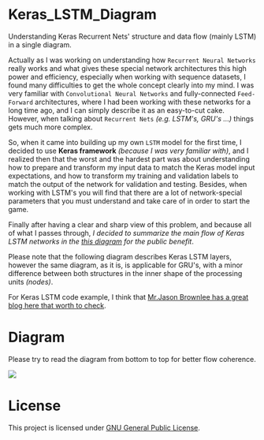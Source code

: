 # Keras_LSTM_Diagram
Understanding Keras Recurrent Nets' structure and data flow (mainly LSTM) in a single diagram.

Actually as I was working on understanding how `Recurrent Neural Networks` really works and what gives these special network architectures this high power and efficiency, especially when working with sequence datasets, I found many difficulties to get the whole concept clearly into my mind. I was very familiar with `Convolutional Neural Networks` and fully-connected `Feed-Forward` architectures, where I had been working with these networks for a long time ago, and I can simply describe it as an easy-to-cut cake. However, when talking about  `Recurrent Nets` _(e.g. LSTM's, GRU's …)_ things gets much more complex.

So, when it came into building up my own `LSTM` model for the first time, I decided to use **Keras framework** _(because I was very familiar with)_, and I realized then that the worst and the hardest part was about understanding how to prepare and transform my input data to match the Keras model input expectations, and how to transform my training and validation labels to match the output of the network for validation and testing. Besides, when working with LSTM's you will find that there are a lot of network-special parameters that you must understand and take care of in order to start the game.

Finally after having a clear and sharp view of this problem, and because all of what I passes through, _I decided to summarize the main flow of Keras LSTM networks in the [this diagram][2] for the public benefit_.

Please note that the following diagram describes Keras LSTM layers, however the same diagram, as it is, is applicable for GRU's, with a minor difference between both structures in the inner shape of the processing units _(nodes)_.

For Keras LSTM code example, I think that [Mr.Jason Brownlee has a great blog here that worth to check][3].

# Diagram
Please try to read the diagram from bottom to top for better flow coherence.

<img src="https://github.com/MohammadFneish7/Keras_LSTM_Diagram/blob/master/LSTM_keras_model.bmp">

# License
This project is licensed under [GNU General Public License][1].
 
[1]: https://github.com/MohammadFneish7/Keras_LSTM_Diagram/blob/master/LICENSE
[2]: https://github.com/MohammadFneish7/Keras_LSTM_Diagram/blob/master/LSTM_keras_model.bmp
[3]: https://machinelearningmastery.com/time-series-prediction-lstm-recurrent-neural-networks-python-keras/
 
 
